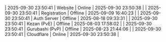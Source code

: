 | 2025-09-30 23:50:41 | Website | Online | 2025-09-30 23:50:38 |
| 2025-09-30 23:50:41 | Registration | Offline | 2025-09-09 16:40:23 |
| 2025-09-30 23:50:41 | Auth Server | Offline | 2025-08-18 09:33:31 |
| 2025-09-30 23:50:41 | Kezan (PvE) | Offline | 2025-08-03 17:58:02 |
| 2025-09-30 23:50:41 | Gurubashi (PvP) | Offline | 2025-08-23 21:44:06 |
| 2025-09-30 23:50:41 | Cloudflare | Online | 2025-09-30 23:50:38 |
